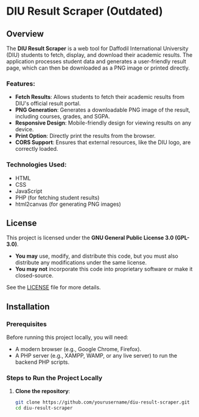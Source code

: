# DIU Result Scraper (Outdated)

## Overview

The **DIU Result Scraper** is a web tool for Daffodil International University (DIU) students to fetch, display, and download their academic results. The application processes student data and generates a user-friendly result page, which can then be downloaded as a PNG image or printed directly.

### Features:
- **Fetch Results**: Allows students to fetch their academic results from DIU's official result portal.
- **PNG Generation**: Generates a downloadable PNG image of the result, including courses, grades, and SGPA.
- **Responsive Design**: Mobile-friendly design for viewing results on any device.
- **Print Option**: Directly print the results from the browser.
- **CORS Support**: Ensures that external resources, like the DIU logo, are correctly loaded.

### Technologies Used:
- HTML
- CSS
- JavaScript
- PHP (for fetching student results)
- html2canvas (for generating PNG images)

## License

This project is licensed under the **GNU General Public License 3.0 (GPL-3.0)**.

- **You may** use, modify, and distribute this code, but you must also distribute any modifications under the same license.
- **You may not** incorporate this code into proprietary software or make it closed-source.

See the [LICENSE](LICENSE) file for more details.

## Installation

### Prerequisites

Before running this project locally, you will need:
- A modern browser (e.g., Google Chrome, Firefox).
- A PHP server (e.g., XAMPP, WAMP, or any live server) to run the backend PHP scripts.

### Steps to Run the Project Locally

1. **Clone the repository**:
   ```bash
   git clone https://github.com/yourusername/diu-result-scraper.git
   cd diu-result-scraper
